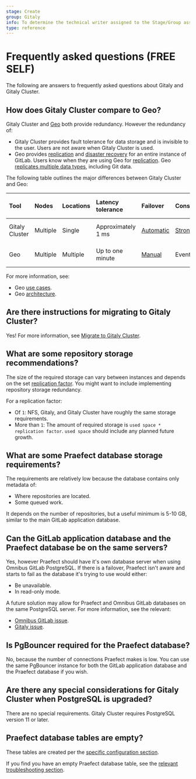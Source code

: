 ```yaml
---
stage: Create
group: Gitaly
info: To determine the technical writer assigned to the Stage/Group associated with this page, see https://about.gitlab.com/handbook/engineering/ux/technical-writing/#assignments
type: reference
---
```


# Frequently asked questions **(FREE SELF)**

The following are answers to frequently asked questions about Gitaly and Gitaly Cluster.

## How does Gitaly Cluster compare to Geo?

Gitaly Cluster and [Geo](../geo/index.md) both provide redundancy. However the redundancy of:

- Gitaly Cluster provides fault tolerance for data storage and is invisible to the user. Users are
  not aware when Gitaly Cluster is used.
- Geo provides [replication](../geo/index.md) and [disaster recovery](../geo/disaster_recovery/index.md) for
  an entire instance of GitLab. Users know when they are using Geo for
  [replication](../geo/index.md). Geo [replicates multiple data types](../geo/replication/datatypes.md#limitations-on-replicationverification),
  including Git data.

The following table outlines the major differences between Gitaly Cluster and Geo:

| Tool           | Nodes    | Locations | Latency tolerance  | Failover                                                                    | Consistency                              | Provides redundancy for |
|:---------------|:---------|:----------|:-------------------|:----------------------------------------------------------------------------|:-----------------------------------------|:------------------------|
| Gitaly Cluster | Multiple | Single    | Approximately 1 ms | [Automatic](praefect.md#automatic-failover-and-primary-election-strategies) | [Strong](praefect.md#strong-consistency) | Data storage in Git     |
| Geo            | Multiple | Multiple  | Up to one minute   | [Manual](../geo/disaster_recovery/index.md)                                 | Eventual                                 | Entire GitLab instance  |

For more information, see:

- Geo [use cases](../geo/index.md#use-cases).
- Geo [architecture](../geo/index.md#architecture).

## Are there instructions for migrating to Gitaly Cluster?

Yes! For more information, see [Migrate to Gitaly Cluster](praefect.md#migrate-to-gitaly-cluster).

## What are some repository storage recommendations?

The size of the required storage can vary between instances and depends on the set
[replication factor](praefect.md#replication-factor). You might want to include implementing
repository storage redundancy.

For a replication factor:

- Of `1`: NFS, Gitaly, and Gitaly Cluster have roughly the same storage requirements.
- More than `1`: The amount of required storage is `used space * replication factor`. `used space`
  should include any planned future growth.

## What are some Praefect database storage requirements?

The requirements are relatively low because the database contains only metadata of:

- Where repositories are located.
- Some queued work.

It depends on the number of repositories, but a useful minimum is 5-10 GB, similar to the main
GitLab application database.

## Can the GitLab application database and the Praefect database be on the same servers?

Yes, however Praefect should have it's own database server when using Omnibus GitLab PostgreSQL. If
there is a failover, Praefect isn't aware and starts to fail as the database it's trying to use would
either:

- Be unavailable.
- In read-only mode.

A future solution may allow for Praefect and Omnibus GitLab databases on the same PostgreSQL server.
For more information, see the relevant:

- [Omnibus GitLab issue](https://gitlab.com/gitlab-org/omnibus-gitlab/-/issues/5919).
- [Gitaly issue](https://gitlab.com/gitlab-org/gitaly/-/issues/3398).

## Is PgBouncer required for the Praefect database?

No, because the number of connections Praefect makes is low. You can use the same PgBouncer instance
for both the GitLab application database and the Praefect database if you wish.

## Are there any special considerations for Gitaly Cluster when PostgreSQL is upgraded?

There are no special requirements. Gitaly Cluster requires PostgreSQL version 11 or later.

## Praefect database tables are empty?

These tables are created per the [specific configuration section](praefect.md#postgresql).

If you find you have an empty Praefect database table, see the
[relevant troubleshooting section](index.md#relation-does-not-exist-errors).
